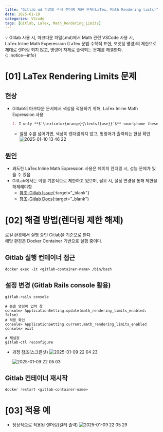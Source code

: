 ```yaml
---
title: "Gitlab md 파일의 수식 렌더링 제한 문제(LaTex, Math Rendering limts)"
date: 2025-01-10
categories: VScode
tags: [Gitlab, LaTex, Math_Rendering_Limits]
---
```


:bulb: Gitlab 사용 시, 마크다운 파일(.md)에서 Math 관련 VSCode 사용 시,   
LaTex Inline Math Experession (LaTex 문법 수학적 표현, 포맷팅 명령)의 제한으로  
제대로 렌더링 되지 않고, 명령어 자체로 출력되는 문제를 해결한다.  
{: .notice--info}  

# [01] LaTex Rendering Limits 문제

## 현상  

- Gitlab의 마크다운 문서에서 색상을 적용하기 위해, LaTex Inline Math Expression 사용
  ```markdown  
  1. I only **$`\textcolor{orange}{\textsf{use}}`$** smartphone these days.
  ```   

  - 일정 수를 넘어가면, 색상이 렌더링되지 않고, 명령어가 출력되는 현상 확인
  ![2025-01-10 13 46 22](https://github.com/user-attachments/assets/3959c5d2-7d30-432e-b189-6e90dc2288e8)  


## 원인  
- 과도한 LaTex Inline Math Expression 사용은 페이지 렌더링 시, 성능 문제가 있을 수 있음
- GitLab에서는 이를 기본적으로 제한하고 있으며, 필요 시, 설정 변경을 통해 제한을 해제해야함
  - [참조-Gitlab Issue](https://gitlab.com/gitlab-org/gitlab/-/issues/368009){:target="_blank"}   
  - [참조-Gitlab Docs](https://docs.gitlab.com/ee/administration/instance_limits.html#math-rendering-limits){:target="_blank"}  


# [02] 해결 방법(렌더링 제한 해제)  

로컬 환경에서 실행 중인 Gitlab을 기준으로 한다.  
해당 환경은 Docker Container 기반으로 실행 중이다.  

## Gitlab 실행 컨테이너 접근  

```shell
docker exec -it <gitlab-container-name> /bin/bash
```

## 설정 변경 (Gitlab Rails console 활용)  

```shell
gitlab-rails console

# 콘솔 명령어 입력 창
console> ApplicationSetting.update(math_rendering_limits_enabled: false)
# 적용 확인 
console> ApplicationSetting.current.math_rendering_limits_enabled
console> exit

# 재설정
gitlab-ctl reconfigure
```  

- 과정 참조(스크린샷)
  ![2025-01-09 22 04 23](https://github.com/user-attachments/assets/1bac8242-e704-4638-abb0-c28bfa9bb474)  

  ![2025-01-09 22 05 03](https://github.com/user-attachments/assets/e37c1635-e211-4b7a-96b1-ee484834c72a)  


## Gitlab 컨테이너 재시작

```shell
docker restart <gitlab-container-name>
```


# [03] 적용 예

- 정상적으로 적용된 렌더링(컬러 출력)
  ![2025-01-09 22 05 29](https://github.com/user-attachments/assets/b4c58e0a-63c1-4aa2-a990-8f66b2ea3fe0)
